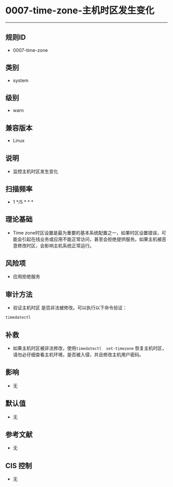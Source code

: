 # 0007-time-zone-主机时区发生变化
---

## 规则ID

- 0007-time-zone


## 类别

- system


## 级别

- warn


## 兼容版本


- Linux




## 说明


- 监控主机时区发生变化



## 扫描频率
- 1 */5 * * *

## 理论基础


- Time zone时区设置是最为重要的基本系统配置之一，如果时区设置错误，可能会引起在线业务或应用不能正常访问，甚至会拒绝提供服务。如果主机被恶意修改时区，会影响主机系统正常运行。






## 风险项


- 应用拒绝服务



## 审计方法
- 验证主机时区 是否非法被修改。可以执行以下命令验证：

```bash
timedatectl
```



## 补救
- 如果主机时区被非法修改，使用`timedatectl  set-timezone` 恢复主机时区，请勿必仔细查看主机环境，是否被入侵，并且修改主机用户密码。



## 影响


- 无




## 默认值


- 无




## 参考文献


- 无



## CIS 控制


- 无



